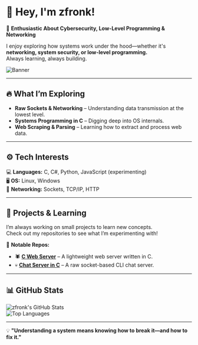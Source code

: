 # 👋 Hey, I'm zfronk!  

🚀 **Enthusiastic About Cybersecurity, Low-Level Programming & Networking**  

I enjoy exploring how systems work under the hood—whether it's **networking, system security, or low-level programming.**  
Always learning, always building.  

![Banner](https://raw.githubusercontent.com/zfronk/zfronk/main/banner.png)  

---

## 🔥 **What I’m Exploring**  
- **Raw Sockets & Networking** – Understanding data transmission at the lowest level.  
- **Systems Programming in C** – Digging deep into OS internals.  
- **Web Scraping & Parsing** – Learning how to extract and process web data.  

---

## ⚙️ **Tech Interests**  
💻 **Languages:** C, C#, Python, JavaScript (experimenting)  
🖥 **OS:** Linux, Windows  
📡 **Networking:** Sockets, TCP/IP, HTTP  

---

## 📜 **Projects & Learning**  
I’m always working on small projects to learn new concepts.  
Check out my repositories to see what I’m experimenting with!  

🔗 **Notable Repos:**  
- 🕷️ [**C Web Server**](https://github.com/zfronk/c-web-server) – A lightweight web server written in C.  
- 💀 [**Chat Server in C**](https://github.com/zfronk/chat-server) – A raw socket-based CLI chat server.  

---

## 📊 **GitHub Stats**  
![zfronk's GitHub Stats](https://github-readme-stats.vercel.app/api?username=zfronk&show_icons=true&theme=dark&hide_border=true)  
![Top Languages](https://github-readme-stats.vercel.app/api/top-langs/?username=zfronk&layout=compact&theme=dark&hide_border=true)  

---

💡 **"Understanding a system means knowing how to break it—and how to fix it."**  
